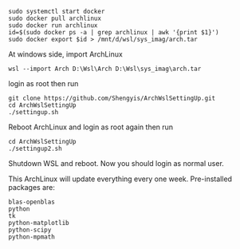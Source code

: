 ```
sudo systemctl start docker
sudo docker pull archlinux
sudo docker run archlinux
id=$(sudo docker ps -a | grep archlinux | awk '{print $1}')
sudo docker export $id > /mnt/d/wsl/sys_imag/arch.tar
```
At windows side, import ArchLinux 
```
wsl --import Arch D:\Wsl\Arch D:\Wsl\sys_imag\arch.tar
```
login as root then run
```
git clone https://github.com/Shengyis/ArchWslSettingUp.git
cd ArchWslSettingUp
./settingup.sh
```
Reboot ArchLinux and login as root again then run
```
cd ArchWslSettingUp
./settingup2.sh
```
Shutdown WSL and reboot. Now you should login as normal user.

This ArchLinux will update everything every one week. Pre-installed packages are:
```
blas-openblas 
python
tk
python-matplotlib
python-scipy
python-mpmath
```
